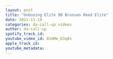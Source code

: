 ```yaml
---
layout: post
title: "Unboxing Elite 90 Bronson Reed Elite"
date: 2021-11-10
categories: da-call-up videos
author: da-call-up
spotify_track_id: 
youtube_video_id: 01mMe_D3q8s
apple_track_id: 
youtube_metadata: 
---
```

